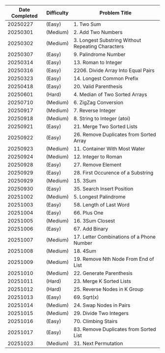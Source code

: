 | Date Completed | Difficulty | Problem Title                                        |
| ---------------|------------|------------------------------------------------------|
| 20250227       | (Easy)     | 1. Two Sum                                           |
| 20250301       | (Medium)   | 2. Add Two Numbers                                   |
| 20250302       | (Medium)   | 3. Longest Substring Without Repeating Characters    |
| 20250307       | (Easy)     | 9. Palindrome Number                                 |
| 20250314       | (Easy)     | 13. Roman to Integer                                 |
| 20250316       | (Easy)     | 2206. Divide Array Into Equal Pairs                  |
| 20250323       | (Easy)     | 14. Longest Common Prefix                            |
| 20250418       | (Easy)     | 20. Valid Parenthesis                                |
| 20250601       | (Hard)     | 4. Median of Two Sorted Arrays                       |
| 20250710       | (Medium)   | 6. ZigZag Conversion                                 |
| 20250917       | (Medium)   | 7. Reverse Integer                                   |
| 20250918       | (Medium)   | 8. String to Integer (atoi)                          |
| 20250921       | (Easy)     | 21. Merge Two Sorted Lists                           |
| 20250922       | (Easy)     | 26. Remove Duplicates from Sorted Array              |
| 20250923       | (Medium)   | 11. Container With Most Water                        |
| 20250924       | (Medium)   | 12. Integer to Roman                                 |
| 20250928       | (Easy)     | 27. Remove Element                                   |
| 20250929       | (Easy)     | 28. First Occurence of a Substring                   |
| 20250929       | (Medium)   | 15. 3Sum                                             |
| 20250930       | (Easy)     | 35. Search Insert Position                           |
| 20251002       | (Medium)   | 5. Longest Palindrome                                |
| 20251003       | (Easy)     | 58. Length of Last Word                              |
| 20251004       | (Easy)     | 66. Plus One                                         |
| 20251005       | (Medium)   | 16. 3Sum Closest                                     |
| 20251006       | (Easy)     | 67. Add Binary                                       |
| 20251007       | (Medium)   | 17. Letter Combinations of a Phone Number            |
| 20251008       | (Medium)   | 18. 4Sum                                             |
| 20251009       | (Medium)   | 19. Remove Nth Node From End of List                 |
| 20251010       | (Medium)   | 22. Generate Parenthesis                             |
| 20251011       | (Hard)     | 23. Merge K Sorted Lists                             |
| 20251012       | (Hard)     | 25. Reverse Nodes in K Group                         |
| 20251013       | (Easy)     | 69. Sqrt(x)                                          |
| 20251014       | (Medium)   | 24. Swap Nodes in Pairs                              |
| 20251015       | (Medium)   | 29. Divide Two Integers                              |
| 20251016       | (Easy)     | 70. Climbing Stairs                                  |
| 20251017       | (Easy)     | 83. Remove Duplicates from Sorted List               |
| 20251023       | (Medium)   | 31. Next Permutation                                 |

